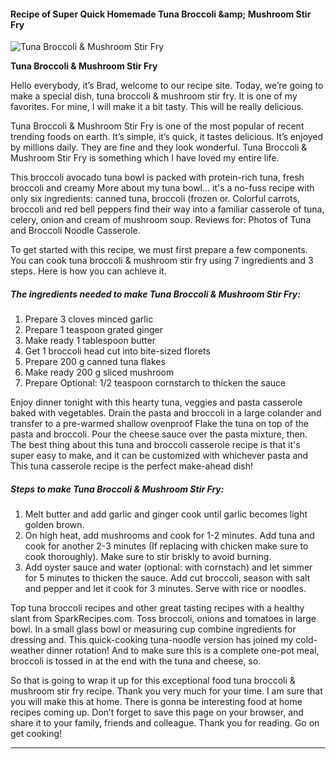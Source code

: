             

#### Recipe of Super Quick Homemade Tuna Broccoli &amp;amp; Mushroom Stir Fry

![Tuna Broccoli &amp; Mushroom Stir Fry](https://img-global.cpcdn.com/recipes/3999ea8d87f999f9/751x532cq70/tuna-broccoli-mushroom-stir-fry-recipe-main-photo.jpg)

**Tuna Broccoli &amp; Mushroom Stir Fry**

Hello everybody, it’s Brad, welcome to our recipe site. Today, we’re going to make a special dish, tuna broccoli & mushroom stir fry. It is one of my favorites. For mine, I will make it a bit tasty. This will be really delicious.

Tuna Broccoli & Mushroom Stir Fry is one of the most popular of recent trending foods on earth. It’s simple, it’s quick, it tastes delicious. It’s enjoyed by millions daily. They are fine and they look wonderful. Tuna Broccoli & Mushroom Stir Fry is something which I have loved my entire life.

This broccoli avocado tuna bowl is packed with protein-rich tuna, fresh broccoli and creamy More about my tuna bowl… it's a no-fuss recipe with only six ingredients: canned tuna, broccoli (frozen or. Colorful carrots, broccoli and red bell peppers find their way into a familiar casserole of tuna, celery, onion and cream of mushroom soup. Reviews for: Photos of Tuna and Broccoli Noodle Casserole.

To get started with this recipe, we must first prepare a few components. You can cook tuna broccoli & mushroom stir fry using 7 ingredients and 3 steps. Here is how you can achieve it.

##### The ingredients needed to make Tuna Broccoli & Mushroom Stir Fry:

1.  Prepare 3 cloves minced garlic
2.  Prepare 1 teaspoon grated ginger
3.  Make ready 1 tablespoon butter
4.  Get 1 broccoli head cut into bite-sized florets
5.  Prepare 200 g canned tuna flakes
6.  Make ready 200 g sliced mushroom
7.  Prepare Optional: 1/2 teaspoon cornstarch to thicken the sauce

Enjoy dinner tonight with this hearty tuna, veggies and pasta casserole baked with vegetables. Drain the pasta and broccoli in a large colander and transfer to a pre-warmed shallow ovenproof Flake the tuna on top of the pasta and broccoli. Pour the cheese sauce over the pasta mixture, then. The best thing about this tuna and broccoli casserole recipe is that it's super easy to make, and it can be customized with whichever pasta and This tuna casserole recipe is the perfect make-ahead dish!

##### Steps to make Tuna Broccoli & Mushroom Stir Fry:

1.  Melt butter and add garlic and ginger cook until garlic becomes light golden brown.
2.  On high heat, add mushrooms and cook for 1-2 minutes. Add tuna and cook for another 2-3 minutes (If replacing with chicken make sure to cook thoroughly). Make sure to stir briskly to avoid burning.
3.  Add oyster sauce and water (optional: with cornstach) and let simmer for 5 minutes to thicken the sauce. Add cut broccoli, season with salt and pepper and let it cook for 3 minutes. Serve with rice or noodles.

Top tuna broccoli recipes and other great tasting recipes with a healthy slant from SparkRecipes.com. Toss broccoli, onions and tomatoes in large bowl. In a small glass bowl or measuring cup combine ingredients for dressing and. This quick-cooking tuna-noodle version has joined my cold-weather dinner rotation! And to make sure this is a complete one-pot meal, broccoli is tossed in at the end with the tuna and cheese, so.

So that is going to wrap it up for this exceptional food tuna broccoli & mushroom stir fry recipe. Thank you very much for your time. I am sure that you will make this at home. There is gonna be interesting food at home recipes coming up. Don’t forget to save this page on your browser, and share it to your family, friends and colleague. Thank you for reading. Go on get cooking!

* * *